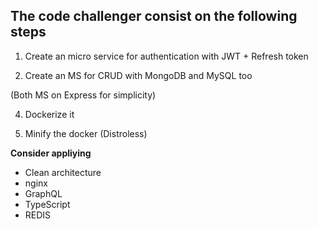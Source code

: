 ## The code challenger consist on the following steps

1. Create an micro service for authentication with JWT + Refresh token

2. Create an MS for CRUD with MongoDB and MySQL too

(Both MS on Express for simplicity)

4. Dockerize it 

5. Minify the docker (Distroless)

**Consider appliying**

* Clean architecture
* nginx
* GraphQL
* TypeScript
* REDIS